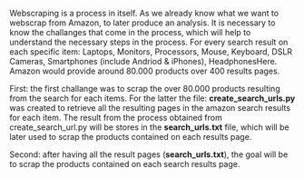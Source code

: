 
Webscraping is a process in itself. As we already know what we want to webscrap from Amazon, to later produce an analysis. It is necessary to know the challanges that come in the process, which will help to understand the necessary steps in the process.
For every search result on each specific item: Laptops, Monitors, Processors, Mouse, Keyboard, DSLR Cameras, Smartphones (include Andriod & iPhones), HeadphonesHere. Amazon would provide around 80.000 products over 400 results pages.

First: 
the first challange was to scrap the over 80.000 products resulting from the search for each items. For the latter the file: **create_search_urls.py** was created to retrieve all the resulting pages in the amazon search results for each item. The result from the process obtained from create_search_url.py will be stores in the **search_urls.txt** file, which will be later used to scrap the products contained on each results page.

Second:
after having all the result pages (**search_urls.txt**), the goal will be to scrap the products contained on each search results page. 
